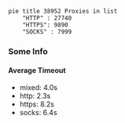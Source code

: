 
```mermaid
pie title 38952 Proxies in list
    "HTTP" : 27740
    "HTTPS": 9890
    "SOCKS" : 7999
```

### Some Info
#### Average Timeout

- mixed: 4.0s
- http: 2.3s
- https: 8.2s
- socks: 6.4s